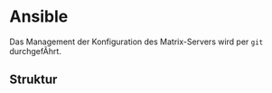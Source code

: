 # Ansible

Das Management der Konfiguration des Matrix-Servers wird per `git` durchgefÃhrt.

## Struktur

```{include} struktur.md
```

